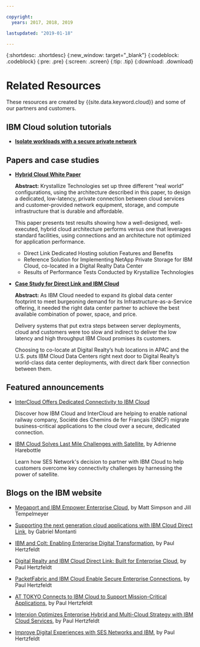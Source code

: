 ```yaml
---

copyright:
  years: 2017, 2018, 2019

lastupdated: "2019-01-18"

---
```


{:shortdesc: .shortdesc}
{:new_window: target="_blank"}
{:codeblock: .codeblock}
{:pre: .pre}
{:screen: .screen}
{:tip: .tip}
{:download: .download}

# Related Resources

These resources are created by {{site.data.keyword.cloud}} and some of our partners and customers.

## IBM Cloud solution tutorials

* [**Isolate workloads with a secure private network**](https://console.bluemix.net/docs/tutorials/secure-network-enclosure.html#isolate-workloads-with-a-secure-private-network)

## Papers and case studies

* [**Hybrid Cloud White Paper**](https://public.dhe.ibm.com/cloud/bluemix/network/direct-link/ibm-hybrid-cloud-whitepaper.pdf)

    **Abstract:** Krystallize Technologies set up three different “real world” configurations, using the architecture described in this paper, to design a dedicated, low-latency, private connection between cloud services and customer-provided network equipment, storage, and compute infrastructure that is durable and affordable. 

    This paper presents test results showing how a well-designed, well-executed, hybrid cloud architecture performs versus one that leverages standard facilities, using connections and an architecture not optimized for application performance.

     * Direct Link Dedicated Hosting solution Features and Benefits 
     * Reference Solution for Implementing NetApp Private Storage for IBM Cloud, co-located in a Digital Realty Data Center 
     * Results of Performance Tests Conducted by Krystallize Technologies


* [**Case Study for Direct Link and IBM Cloud**](https://public.dhe.ibm.com/cloud/bluemix/network/direct-link/ibm-cloud-case-study.pdf)

    **Abstract:** As IBM Cloud needed to expand its global data center footprint to meet burgeoning demand for its Infrastructure-as-a-Service offering, it needed the right data center partner to achieve the best available combination of power, space, and price.

    Delivery systems that put extra steps between server deployments, cloud and customers were too slow and indirect to deliver the low latency and high throughput IBM Cloud promises its customers. 

    Choosing to co-locate at Digital Realty’s hub locations in APAC and the U.S. puts IBM Cloud Data Centers right next door to Digital Realty’s world-class data center deployments, with direct dark fiber connection between them.
    
## Featured announcements

* [InterCloud Offers Dedicated Connectivity to IBM Cloud](https://info.intercloud.com/intercloud-offers-dedicated-connectivity-to-ibm-cloud)

    Discover how IBM Cloud and InterCloud are helping to enable national railway company, Société des Chemins de fer Français (SNCF) migrate business-critical applications to the cloud over a secure, dedicated connection.
    
* [IBM Cloud Solves Last Mile Challenges with Satellite](https://www.satellitetoday.com/mobility/2018/10/25/ibm-cloud-solves-last-mile-challenges-with-satellite/), by Adrienne Harebottle

    Learn how SES Network's decision to partner with IBM Cloud to help customers overcome key connectivity challenges by harnessing the power of satellite.

## Blogs on the IBM website

* [Megaport and IBM Empower Enterprise Cloud](https://www.ibm.com/blogs/bluemix/2017/12/megaport-and-ibm-empower-enterprise-cloud/), by Matt Simpson and Jill Tempelmeyer

* [Supporting the next generation cloud applications with IBM Cloud Direct Link](https://www.ibm.com/blogs/cloud-computing/2018/06/26/next-generation-cloud-apps-ibm-cloud-direct-link/), by Gabriel Montanti

* [IBM and Colt: Enabling Enterprise Digital Transformation](https://www.ibm.com/blogs/bluemix/2018/06/ibm-colt-enterprise-digital-transformation/), by Paul Hertzfeldt

* [Digital Realty and IBM Cloud Direct Link: Built for Enterprise Cloud](https://www.ibm.com/blogs/bluemix/2018/07/digital-realty-ibm-cloud-direct-link-expand-network/), by Paul Hertzfeldt

* [PacketFabric and IBM Cloud Enable Secure Enterprise Connections](https://www.ibm.com/blogs/bluemix/2018/08/packetfabric-ibm-enable-secure-enterprise-connections/), by Paul Hertzfeldt

* [AT TOKYO Connects to IBM Cloud to Support Mission-Critical Applications](https://www.ibm.com/blogs/bluemix/2018/08/tokyo-connects-ibm-cloud-support-mission-critical-applications/), by Paul Hertzfeldt

* [Interxion Optimizes Enterprise Hybrid and Multi-Cloud Strategy with IBM Cloud Services](https://www.ibm.com/blogs/bluemix/2018/09/interxion-enterprise-ibm-cloud-services/), by Paul Hertzfeldt

* [Improve Digital Experiences with SES Networks and IBM](https://www.ibm.com/blogs/bluemix/2018/10/improve-digital-experiences-with-ses-networks-and-ibm/), by Paul Hertzfeldt
